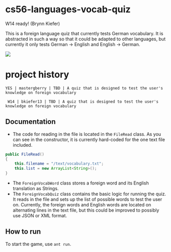 # cs56-languages-vocab-quiz

W14 ready! (Brynn Kiefer)

This is a foreign language quiz that currently tests German vocabulary. It is abstracted in such a way so that it could be adapted to other languages, but currently it only tests German -> English and English -> German.

![](http://i.imgur.com/mTfTOD6.png)

project history
===============
```
YES | mastergberry | TBD | A quiz that is designed to test the user's knowledge on foreign vocabulary
```
```
 W14 | bkiefer13 | TBD | A quiz that is designed to test the user's knowledge on foreign vocabulary
```

## Documentation

* The code for reading in the file is located in the `FileRead` class. As you can see in the constructor, it is currently hard-coded for the one text file included. 

```java
public FileRead()
{
	this.filename = "/text/vocabulary.txt";
	this.list = new ArrayList<String>();
}
```
* The `ForeignVocabWord` class stores a foreign word and its English translation as Strings.
* The `ForeignVocabQuiz` class contains the basic logic for running the quiz. It reads in the file and sets up the list of possible words to test the user on. Currently, the foreign words and English words are located on alternating lines in the text file, but this could be improved to possibly use JSON or XML format.

## How to run 
To start the game, use `ant run`. 
